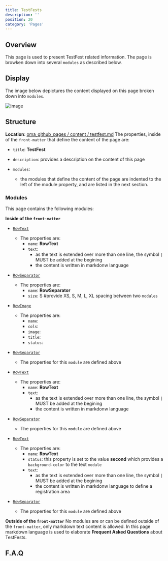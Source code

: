 ```yaml
---
title: TestFests
description: ''
position: 20
category: 'Pages'
---
```


## Overview
This page is used to present TestFest related information.
The page is browken down into several `modules` as described below.

## Display
The image below depictures the content displayed on this page broken down into `modules`.

![image](https://user-images.githubusercontent.com/3258579/147799164-c9e3c40e-3819-40ce-ba9b-8b4b098484ff.png)

## Structure
**Location**: [oma_github_pages / content / testfest.md](https://raw.githubusercontent.com/OpenMobileAlliance/oma_github_pages/main/content/testfests.md)
The properties, inside of the `front-matter` that define the content of the page are:
 
* `title`:  **TestFest**

* `description`: provides a description on the content of this page

* `modules`:
    * the modules that define the content of the page are indented to the left of the module property, and are listed in the next section.

### Modules
This page contains the following modules:

**Inside of the `front-matter`**

* [`RowText`](https://raw.githubusercontent.com/OpenMobileAlliance/oma_github_pages/main/content/testfests.md)
    * The properties are:
        * `name`: **RowText**
        * `text`:
            * as the text is extended over more than one line, the symbol `|` MUST be added at the begining 
            * the content is written in markdonw language
* [`RowSeparator`](https://raw.githubusercontent.com/OpenMobileAlliance/oma_github_pages/main/content/testfests.md)
    * The properties are:
        * `name`: **RowSeparator**
        * `size`: S #provide XS, S, M, L, XL spacing between two `modules`

* [`RowImage`](https://raw.githubusercontent.com/OpenMobileAlliance/oma_github_pages/main/content/testfests.md)
    * The properties are:
        * `name`:
        * `cols`:
        * `image`:
        * `title`:
        * `status`:

* [`RowSeparator`](https://raw.githubusercontent.com/OpenMobileAlliance/oma_github_pages/main/content/testfests.md)
    * The properties for this `module` are defined above

* [`RowText`](https://raw.githubusercontent.com/OpenMobileAlliance/oma_github_pages/main/content/testfests.md)
    * The properties are:
        * `name`: **RowText**
        * `text`:
            * as the text is extended over more than one line, the symbol `|` MUST be added at the begining 
            * the content is written in markdonw language

* [`RowSeparator`](https://raw.githubusercontent.com/OpenMobileAlliance/oma_github_pages/main/content/testfests.md)
    * The properties for this `module` are defined above

* [`RowText`](https://raw.githubusercontent.com/OpenMobileAlliance/oma_github_pages/main/content/testfests.md)
    * The properties are:
        * `name`: **RowText**
        * `status`: this property is set to the value **second** which provides a `background-color` to the text `module`
        * `text`:
            * as the text is extended over more than one line, the symbol `|` MUST be added at the begining 
            * the content is written in markdonw language to define a registration area

* [`RowSeparator`](https://raw.githubusercontent.com/OpenMobileAlliance/oma_github_pages/main/content/testfests.md)
    * The properties for this `module` are defined above


**Outside of the `front-matter`**
No modules are or can be defined outside of the `front-matter`, only markdown text content is allowed.
In this page markdown language is used to elaborate **Frequent Asked Questions** about TestFests.

## F.A.Q
